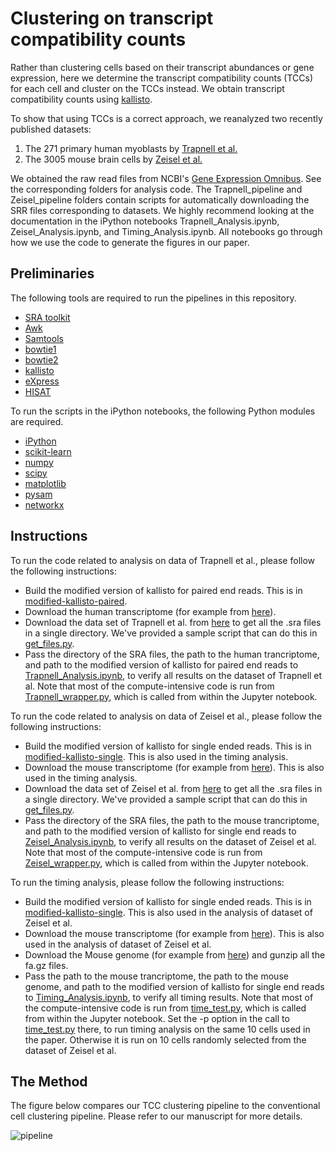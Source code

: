 # Clustering on transcript compatibility counts
Rather than clustering cells based on their transcript abundances or gene expression, here we determine the transcript compatibility counts (TCCs) for each cell and cluster on the TCCs instead. We obtain transcript compatibility counts using [kallisto](https://github.com/pachterlab/kallisto).

To show that using TCCs is a correct approach, we reanalyzed two recently published datasets:

1. The 271 primary human myoblasts by [Trapnell et al.](http://www.ncbi.nlm.nih.gov/pmc/articles/PMC4122333/)
2. The 3005 mouse brain cells by [Zeisel et al.](http://linnarssonlab.org/cortex/)

We obtained the raw read files from NCBI's [Gene Expression Omnibus](http://www.ncbi.nlm.nih.gov/geo/). See the corresponding folders for analysis code. The Trapnell_pipeline and Zeisel_pipeline folders contain scripts for automatically downloading the SRR files corresponding to datasets. We highly recommend looking at the documentation in the iPython notebooks Trapnell_Analysis.ipynb, Zeisel_Analysis.ipynb, and Timing_Analysis.ipynb. All notebooks go through how we use the code to generate the figures in our paper.

## Preliminaries

The following tools are required to run the pipelines in this repository.

* [SRA toolkit](https://github.com/ncbi/sra-tools/wiki/HowTo:-Binary-Installation)
* [Awk](https://www.gnu.org/software/gawk/)
* [Samtools](http://www.htslib.org/download/)
* [bowtie1](http://sourceforge.net/projects/bowtie-bio/files/bowtie/1.1.2/)
* [bowtie2](http://sourceforge.net/projects/bowtie-bio/files/bowtie2/2.2.6/)
* [kallisto](https://github.com/pachterlab/kallisto)
* [eXpress](http://bio.math.berkeley.edu/eXpress/tutorial.html)
* [HISAT](https://ccb.jhu.edu/software/hisat/manual.shtml)

To run the scripts in the iPython notebooks, the following Python modules are required.

* [iPython](http://ipython.org/install.html)
* [scikit-learn](http://scikit-learn.org/stable/install.html)
* [numpy](http://docs.scipy.org/doc/numpy-1.10.1/user/install.html)
* [scipy](http://www.scipy.org/install.html)
* [matplotlib](http://matplotlib.org/users/installing.html#mac-osx-using-pip)
* [pysam](https://github.com/pysam-developers/pysam)
* [networkx](https://networkx.github.io/documentation/latest/install.html)

## Instructions

To run the code related to analysis on data of Trapnell et al., please follow the following instructions:

* Build the modified version of kallisto for paired end reads. This is in [modified-kallisto-paired](https://github.com/govinda-kamath/clustering_on_transcript_compatibility_counts/tree/master/modified-kallisto-source/kallisto_pseudo_paired). 
* Download the human transcriptome (for example from [here](http://bio.math.berkeley.edu/kallisto/transcriptomes/Homo_sapiens.GRCh38.rel79.cdna.all.fa.gz)). 
* Download the data set of Trapnell et al. from [here](http://ftp-trace.ncbi.nlm.nih.gov/sra/sra-instant/reads/ByStudy/sra/SRP/SRP033/SRP033135/) to get all the .sra files in a single directory. We've provided a sample script that can do this in [get_files.py](https://github.com/govinda-kamath/clustering_on_transcript_compatibility_counts/blob/master/Trapnell_pipeline/get_files.py). 
* Pass the directory of the SRA files, the path to the human trancriptome, and path to the modified version of kallisto for paired end reads to [Trapnell_Analysis.ipynb](https://github.com/govinda-kamath/clustering_on_transcript_compatibility_counts/blob/master/Trapnell_pipeline/Trapnell_Analysis.ipynb), to verify all results on the dataset of Trapnell et al. Note that most of the compute-intensive code is run from [Trapnell_wrapper.py](https://github.com/govinda-kamath/clustering_on_transcript_compatibility_counts/blob/master/Trapnell_pipeline/Trapnell_wrapper.py), which is called from within the Jupyter notebook.

To run the code related to analysis on data of Zeisel et al., please follow the following instructions:

* Build the modified version of kallisto for single ended reads. This is in [modified-kallisto-single](https://github.com/govinda-kamath/clustering_on_transcript_compatibility_counts/tree/master/modified-kallisto-source/kallisto_pseudo_single). This is also used in the timing analysis.
* Download the mouse transcriptome (for example from [here](http://bio.math.berkeley.edu/kallisto/transcriptomes/Mus_musculus.GRCm38.rel79.cdna.all.fa.gz)). This is also used in the timing analysis.
* Download the data set of Zeisel et al. from [here](http://ftp-trace.ncbi.nlm.nih.gov/sra/sra-instant/reads/ByStudy/sra/SRP/SRP045/SRP045452/) to get all the .sra files in a single directory. We've provided a sample script that can do this in [get_files.py](https://github.com/govinda-kamath/clustering_on_transcript_compatibility_counts/blob/master/Zeisel_pipeline/get_files.py). 
* Pass the directory of the SRA files, the path to the mouse trancriptome, and path to the modified version of kallisto for single end reads to [Zeisel_Analysis.ipynb](https://github.com/govinda-kamath/clustering_on_transcript_compatibility_counts/blob/master/Zeisel_pipeline/Zeisel_Analysis.ipynb), to verify all results on the dataset of Zeisel et al.  Note that most of the compute-intensive code is run from [Zeisel_wrapper.py](https://github.com/govinda-kamath/clustering_on_transcript_compatibility_counts/blob/master/Zeisel_pipeline/Zeisel_wrapper.py), which is called from within the Jupyter notebook.

To run the timing analysis, please follow the following instructions:

* Build the modified version of kallisto for single ended reads. This is in [modified-kallisto-single](https://github.com/govinda-kamath/clustering_on_transcript_compatibility_counts/tree/master/modified-kallisto-source/kallisto_pseudo_single). This is also used in the analysis of dataset of Zeisel et al.
* Download the mouse transcriptome (for example from [here](http://bio.math.berkeley.edu/kallisto/transcriptomes/Mus_musculus.GRCm38.rel79.cdna.all.fa.gz)). This is also used in the analysis of dataset of Zeisel et al.
* Download the Mouse genome (for example from [here](http://ftp.ncbi.nih.gov/genomes/M_musculus/Assembled_chromosomes/seq/)) and gunzip all the fa.gz files. 
* Pass the path to the mouse trancriptome, the path to the mouse genome, and path to the modified version of kallisto for single end reads to [Timing_Analysis.ipynb](https://github.com/govinda-kamath/clustering_on_transcript_compatibility_counts/blob/master/Timing_pipeline/Timing_Analysis.ipynb), to verify all timing results.  Note that most of the compute-intensive code is run from [time_test.py](https://github.com/govinda-kamath/clustering_on_transcript_compatibility_counts/blob/master/Timing_pipeline/time_test.py), which is called from within the Jupyter notebook. Set the -p option in the call to [time_test.py](https://github.com/govinda-kamath/clustering_on_transcript_compatibility_counts/blob/master/Timing_pipeline/time_test.py) there, to run timing analysis on the same 10 cells used in the paper. Otherwise it is run on 10 cells randomly selected from the dataset of Zeisel et al.

## The Method

The figure below compares our TCC clustering pipeline to the conventional cell clustering pipeline. Please refer to our manuscript for more details.

![pipeline](https://github.com/govinda-kamath/clustering_on_reads/blob/master/pipeline.png)
